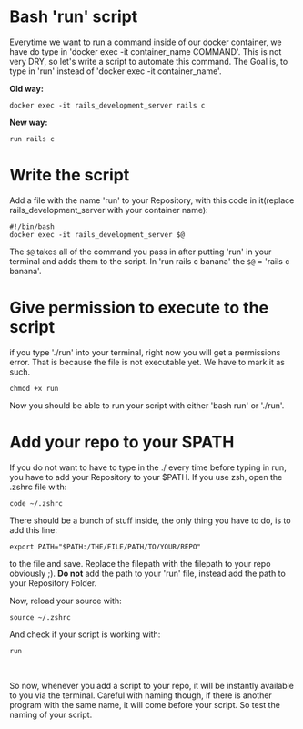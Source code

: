 # Bash 'run' script
Everytime we want to run a command inside of our docker container, we have do type in 'docker exec -it container_name COMMAND'. This is not very DRY, so let's write a script to automate this command. The Goal is, to type in 'run' instead of 'docker exec -it container_name'.
<br>

**Old way:**
```
docker exec -it rails_development_server rails c
```
**New way:**
```
run rails c
```
# Write the script
Add a file with the name 'run' to your Repository, with this code in it(replace rails_development_server with your container name):
```
#!/bin/bash
docker exec -it rails_development_server $@
```
The ```$@``` takes all of the command you pass in after putting 'run' in your terminal and adds them to the script. In 'run rails c banana' the ```$@``` = 'rails c banana'.
# Give permission to execute to the script
if you type './run' into your terminal, right now you will get a permissions error. That is because the file is not executable yet. We have to mark it as such.
```
chmod +x run
```
Now you should be able to run your script with either 'bash run' or './run'.
# Add your repo to your $PATH
If you do not want to have to type in the ./ every time before typing in run, you have to add your Repository to your $PATH. If you use zsh, open the .zshrc file with:
```
code ~/.zshrc
```
There should be a bunch of stuff inside, the only thing you have to do, is to add this line:
```
export PATH="$PATH:/THE/FILE/PATH/TO/YOUR/REPO"
```
to the file and save. Replace the filepath with the filepath to your repo obviously ;). **Do not** add the path to your 'run' file, instead add the path to your Repository Folder.
<br>

Now, reload your source with:
```
source ~/.zshrc
```
And check if your script is working with:
```
run
```
<br>

So now, whenever you add a script to your repo, it will be instantly available to you via the terminal. Careful with naming though, if there is another program with the same name, it will come before your script. So test the naming of your script.
